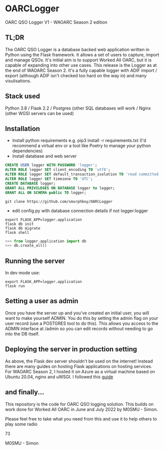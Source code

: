# OARCLogger

OARC QSO Logger V1 - WAOARC Season 2 edition

## TL;DR

The OARC QSO Logger is a database backed web application written in Python using the Flask framework. It allows a set of users to capture, import and manage QSOs. It's initial aim is to support Worked All OARC, but it is capable of expanding into other use cases.
This release is the Logger as at the end of WAOARC Season 2. It's a fully capable logger with ADIF import / export (although ADIF isn't checked too hard on the way in) and many visulisations.

## Stack used

Python 3.8 / Flask 2.2 / Postgres (other SQL databases will work / Nginx (other WGSI servers can be used)

## Installation

* Install python requirements e.g. pip3 install -r requirements.txt (I'd recommend a virtual env or a tool like Poetry to manage your python dependencies)
* Install database and web server

```sql
CREATE USER logger WITH PASSWORD 'logger';
ALTER ROLE logger SET client_encoding TO 'utf8';
ALTER ROLE logger SET default_transaction_isolation TO 'read committed';
ALTER ROLE logger SET timezone TO 'UTC';
CREATE DATABASE logger;
GRANT ALL PRIVILEGES ON DATABASE logger to logger;
GRANT ALL ON SCHEMA public TO logger;
```

```shell
git clone https://github.com/smurphboy/OARCLogger
```

* edit config.py with database connection details if not logger:logger

```shell
export FLASK_APP=logger.application
flask db init
flask db migrate
flask shell
```

```python
>>> from logger.application import db
>>> db.create_all()
```

## Running the server

In dev mode use:

```shell
export FLASK_APP=logger.application
flask run
```

## Setting a user as admin

Once you have the server up and you've created an initial user, you will want to make yourself ADMIN. You do this by setting the admin flag on your user record (use a POSTGRES tool to do this). 
This allows you access to the ADMIN interface at /admin so you can edit records without needing to go into the DB itself.

## Deploying the server in production setting

As above, the Flask dev server shouldn't be used on the internet! Instead there are many guides on hosting Flask applications on hosting services.
For WAOARC Season 2, I hosted it on Azure as a virtual machine based on Ubuntu 20.04, nginx and uWSGI. 
I followed this [guide](https://hackersandslackers.com/deploy-flask-uwsgi-nginx/)

## and finally...

This repository is the code for OARC QSO logging solution. This builds on work done for Worked All OARC in June and July 2022 by M0SMU - Simon.

Please feel free to take what you need from this and use it to help others to play some radio

73

M0SMU - Simon
